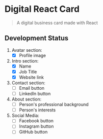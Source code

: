 # Digital React Card
> A digital business card made with React

## Development Status
1. Avatar section:
    - [X] Profile image
2. Intro section:
    - [X] Name
    - [X] Job Title
    - [X] Website link
3. Contact section:
    - [ ] Email button
    - [ ] LinkedIn button
4. About section:
    - [ ] Person's professional background
    - [ ] Person's interests
5. Social Media:
    - [ ] Facebook button
    - [ ] Instagram button
    - [ ] GitHub button
